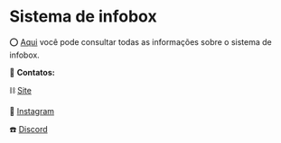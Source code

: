 # Sistema de infobox

⭕ [Aqui](https://github.com/Wortex-Store/Radinho-System/wiki/Radinho) você pode consultar todas as informações sobre o sistema de infobox.

📲 **Contatos:**

⛓️ [Site](http://wortexstore.com.br/)

💾 [Instagram](https://instagram.com/wortexstore)

☎️ [Discord](https://discord.gg/wortex)
